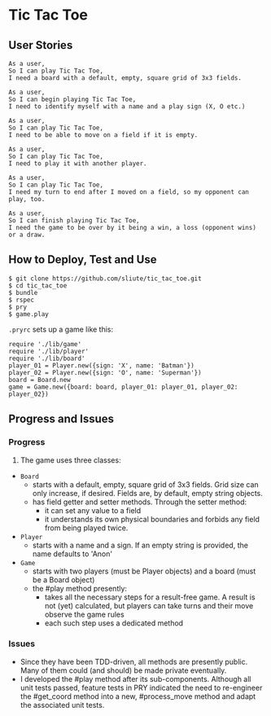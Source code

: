 # Tic Tac Toe

## User Stories
```
As a user,
So I can play Tic Tac Toe,
I need a board with a default, empty, square grid of 3x3 fields.

As a user,
So I can begin playing Tic Tac Toe,
I need to identify myself with a name and a play sign (X, O etc.)

As a user,
So I can play Tic Tac Toe,
I need to be able to move on a field if it is empty.

As a user,
So I can play Tic Tac Toe,
I need to play it with another player.

As a user,
So I can play Tic Tac Toe,
I need my turn to end after I moved on a field, so my opponent can play, too.

As a user,
So I can finish playing Tic Tac Toe,
I need the game to be over by it being a win, a loss (opponent wins) or a draw.

```

## How to Deploy, Test and Use
```
$ git clone https://github.com/sliute/tic_tac_toe.git
$ cd tic_tac_toe
$ bundle
$ rspec
$ pry
$ game.play
```

`.pryrc` sets up a game like this:
```
require './lib/game'
require './lib/player'
require './lib/board'
player_01 = Player.new({sign: 'X', name: 'Batman'})
player_02 = Player.new({sign: 'O', name: 'Superman'})
board = Board.new
game = Game.new({board: board, player_01: player_01, player_02: player_02})
```

## Progress and Issues

### Progress
1. The game uses three classes:
  * `Board`
    - starts with a default, empty, square grid of 3x3 fields. Grid size can only increase, if desired. Fields are, by default, empty string objects.
    - has field getter and setter methods. Through the setter method:
      - it can set any value to a field
      - it understands its own physical boundaries and forbids any field from being played twice.
  * `Player`
    - starts with a name and a sign. If an empty string is provided, the name defaults to 'Anon'
  * `Game`
    - starts with two players (must be Player objects) and a board (must be a Board object)
    - the #play method presently:
      - takes all the necessary steps for a result-free game. A result is not (yet) calculated, but players can take turns and their move observe the game rules
      - each such step uses a dedicated method

### Issues
  * Since they have been TDD-driven, all methods are presently public. Many of them could (and should) be made private eventually.
  * I developed the #play method after its sub-components. Although all unit tests passed, feature tests in PRY indicated the need to re-engineer the #get_coord method into a new, #process_move method and adapt the associated unit tests.
